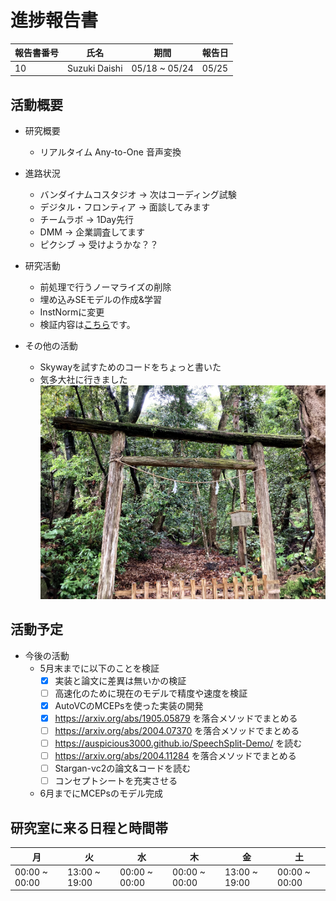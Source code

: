 
# 進捗報告書

報告書番号 | 氏名   | 期間         | 報告日
----- | ---- | ---------- | ---
10    | Suzuki Daishi | 05/18 ~ 05/24 | 05/25 

## 活動概要

- 研究概要
  - リアルタイム Any-to-One 音声変換

- 進路状況
  - バンダイナムコスタジオ -> 次はコーディング試験
  - デジタル・フロンティア -> 面談してみます
  - チームラボ -> 1Day先行
  - DMM -> 企業調査してます
  - ピクシブ -> 受けようかな？？

- 研究活動
  - 前処理で行うノーマライズの削除
  - 埋め込みSEモデルの作成&学習
  - InstNormに変更
  - 検証内容は[こちら](../memo/AUTOVC改良.md)です。

- その他の活動
  - Skywayを試すためのコードをちょっと書いた
  - 気多大社に行きました
![](../images/IMG_0640.jpeg)

## 活動予定

  - 今後の活動
    - 5月末までに以下のことを検証
      - [x] 実装と論文に差異は無いかの検証
      - [ ] 高速化のために現在のモデルで精度や速度を検証
      - [x] AutoVCのMCEPsを使った実装の開発
      - [x] https://arxiv.org/abs/1905.05879 を落合メソッドでまとめる
      - [ ] https://arxiv.org/abs/2004.07370 を落合メソッドでまとめる
      - [ ] https://auspicious3000.github.io/SpeechSplit-Demo/ を読む
      - [ ] https://arxiv.org/abs/2004.11284 を落合メソッドでまとめる
      - [ ] Stargan-vc2の論文&コードを読む
      - [ ] コンセプトシートを充実させる
    - 6月までにMCEPsのモデル完成


## 研究室に来る日程と時間帯

| 月             | 火            | 水            | 木            | 金             | 土
| ------------- | ------------- | ------------- | ------------- | ------------- | -------------
| 00:00 ~ 00:00 | 13:00 ~ 19:00 | 00:00 ~ 00:00 | 00:00 ~ 00:00 |13:00 ~ 19:00 | 00:00 ~ 00:00
